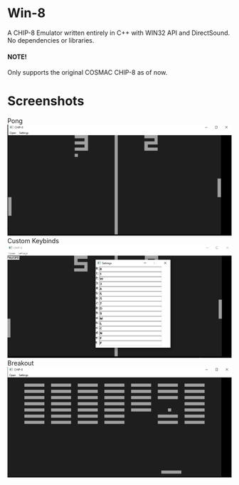 # Win-8 

A CHIP-8 Emulator written entirely in C++ with WIN32 API and DirectSound. No dependencies or libraries.

#### NOTE!

Only supports the original COSMAC CHIP-8 as of now.

# Screenshots

Pong
![screenshot](screenshots/1.png)
Custom Keybinds
![screenshot](screenshots/2.png)
Breakout
![screenshot](screenshots/3.png)
